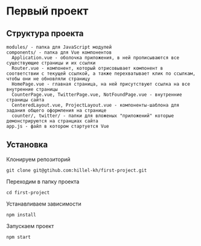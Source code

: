# Первый проект

## Структура проекта

```
modules/ - папка для JavaScript модулей
components/ - папка для Vue компонентов
  Application.vue - оболочка приложения, в ней прописываются все существующие страницы и их ссылки
  Router.vue - компонент, который отрисовывает компонент в соответствии с текущей ссылкой, а также перехватывает клик по ссылкам, чтобы они не обновляли страницу
  HomePage.vue - главная страница, на ней присутствуют ссылка на все внутренние страницы
  CounterPage.vue, TwitterPage.vue, NotFoundPage.vue - внутренние страницы сайта
  CenteredLayout.vue, ProjectLayout.vue - компоненты-шаблона для задания общего оформления на странице
  counter/, twitter/ - папки для вложеных "приложений" которые демонстрируются на странциах сайта
app.js - файл в котором стартуется Vue
```

## Установка

Клонируем репозиторий
```
git clone git@gtihub.com:hillel-kh/first-project.git
```

Переходим в папку проекта
```
cd first-project
```

Устанавливаем зависимости
```
npm install
```

Запускаем проект
```
npm start
```
